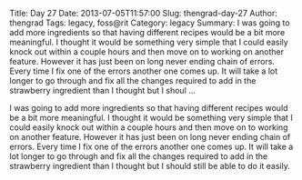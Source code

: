 Title: Day 27
Date: 2013-07-05T11:57:00
Slug: thengrad-day-27
Author: thengrad
Tags: legacy, foss@rit
Category: legacy
Summary: I was going to add more ingredients so that having different recipes would be a bit more meaningful. I thought it would be something very simple that I could easily knock out within a couple hours and then move on to working on another feature. However it has just been on long never ending chain of errors. Every time I fix one of the errors another one comes up. It will take a lot longer to go through and fix all the changes required to add in the strawberry ingredient than I thought but I shoul ... 

I was going to add more ingredients so that having different recipes would be
a bit more meaningful. I thought it would be something very simple that I
could easily knock out within a couple hours and then move on to working on
another feature. However it has just been on long never ending chain of
errors. Every time I fix one of the errors another one comes up. It will take
a lot longer to go through and fix all the changes required to add in the
strawberry ingredient than I thought but I should still be able to do it
easily.

